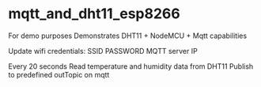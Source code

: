# mqtt_and_dht11_esp8266

For demo purposes
Demonstrates DHT11 + NodeMCU + Mqtt capabilities

Update wifi credentials:
SSID
PASSWORD
MQTT server IP

Every 20 seconds
 Read temperature and humidity data from DHT11
 Publish to predefined outTopic on mqtt
